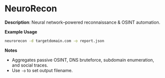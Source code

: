 # NeuroRecon

**Description**: Neural network–powered reconnaissance & OSINT automation.

**Example Usage**
```bash
neurorecon -d targetdomain.com -o report.json
```

**Notes**
- Aggregates passive OSINT, DNS bruteforce, subdomain enumeration, and social traces.
- Use `-o` to set output filename.
